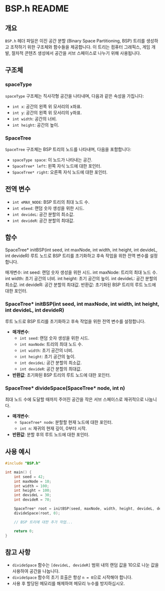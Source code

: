 # BSP.h README

## 개요

`BSP.h` 헤더 파일은 이진 공간 분할 (Binary Space Partitioning, BSP) 트리를 생성하고 조작하기 위한 구조체와 함수들을 제공합니다. 이 트리는 컴퓨터 그래픽스, 게임 개발, 절차적 콘텐츠 생성에서 공간을 서브 스페이스로 나누기 위해 사용됩니다.

## 구조체

### spaceType

`spaceType` 구조체는 직사각형 공간을 나타내며, 다음과 같은 속성을 가집니다:

-   `int x`: 공간의 왼쪽 위 모서리의 x좌표.
-   `int y`: 공간의 왼쪽 위 모서리의 y좌표.
-   `int width`: 공간의 너비.
-   `int height`: 공간의 높이.

### SpaceTree

`SpaceTree` 구조체는 BSP 트리의 노드를 나타내며, 다음을 포함합니다:

-   `spaceType space`: 이 노드가 나타내는 공간.
-   `SpaceTree* left`: 왼쪽 자식 노드에 대한 포인터.
-   `SpaceTree* right`: 오른쪽 자식 노드에 대한 포인터.

## 전역 변수

-   `int eMAX_NODE`: BSP 트리의 최대 노드 수.
-   `int eSeed`: 랜덤 숫자 생성을 위한 시드.
-   `int devideL`: 공간 분할의 최소값.
-   `int devideR`: 공간 분할의 최대값.

## 함수

SpaceTree\* initBSP(int seed, int maxNode, int width, int height, int devideL, int devideR)
루트 노드로 BSP 트리를 초기화하고 후속 작업을 위한 전역 변수를 설정합니다.

매개변수:
int seed: 랜덤 숫자 생성을 위한 시드.
int maxNode: 트리의 최대 노드 수.
int width: 초기 공간의 너비.
int height: 초기 공간의 높이.
int devideL: 공간 분할의 최소값.
int devideR: 공간 분할의 최대값.
반환값: 초기화된 BSP 트리의 루트 노드에 대한 포인터.

### SpaceTree\* initBSP(int seed, int maxNode, int width, int height, int devideL, int devideR)

루트 노드로 BSP 트리를 초기화하고 후속 작업을 위한 전역 변수를 설정합니다.

-   **매개변수**:
    -   `int seed`: 랜덤 숫자 생성을 위한 시드.
    -   `int maxNode`: 트리의 최대 노드 수.
    -   `int width`: 초기 공간의 너비.
    -   `int height`: 초기 공간의 높이.
    -   `int devideL`: 공간 분할의 최소값.
    -   `int devideR`: 공간 분할의 최대값.
-   **반환값**: 초기화된 BSP 트리의 루트 노드에 대한 포인터.

### SpaceTree* divideSpace(SpaceTree* node, int n)

최대 노드 수에 도달할 때까지 주어진 공간을 작은 서브 스페이스로 재귀적으로 나눕니다.

-   **매개변수**:
    -   `SpaceTree* node`: 분할할 현재 노드에 대한 포인터.
    -   `int n`: 재귀의 현재 깊이, 0부터 시작.
-   **반환값**: 분할 후의 루트 노드에 대한 포인터.

## 사용 예시

```c
#include "BSP.h"

int main() {
    int seed = 42;
    int maxNode = 10;
    int width = 100;
    int height = 100;
    int devideL = 30;
    int devideR = 70;

    SpaceTree* root = initBSP(seed, maxNode, width, height, devideL, devideR);
    divideSpace(root, 0);

    // BSP 트리에 대한 추가 작업...

    return 0;
}
```

## 참고 사항

-   `divideSpace` 함수는 `[devideL, devideR]` 범위 내의 랜덤 값을 10으로 나눈 값을 사용하여 공간을 나눕니다.
-   `divideSpace` 함수의 초기 호출은 항상 `n = 0`으로 시작해야 합니다.
-   사용 후 할당된 메모리를 해제하여 메모리 누수를 방지하십시오.
